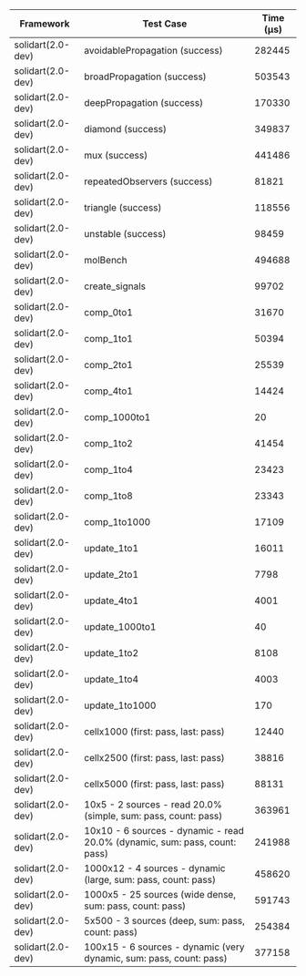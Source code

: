 | Framework | Test Case | Time (μs) |
| --- | --- | --- |
| solidart(2.0-dev) | avoidablePropagation (success) | 282445 |
| solidart(2.0-dev) | broadPropagation (success) | 503543 |
| solidart(2.0-dev) | deepPropagation (success) | 170330 |
| solidart(2.0-dev) | diamond (success) | 349837 |
| solidart(2.0-dev) | mux (success) | 441486 |
| solidart(2.0-dev) | repeatedObservers (success) | 81821 |
| solidart(2.0-dev) | triangle (success) | 118556 |
| solidart(2.0-dev) | unstable (success) | 98459 |
| solidart(2.0-dev) | molBench | 494688 |
| solidart(2.0-dev) | create_signals | 99702 |
| solidart(2.0-dev) | comp_0to1 | 31670 |
| solidart(2.0-dev) | comp_1to1 | 50394 |
| solidart(2.0-dev) | comp_2to1 | 25539 |
| solidart(2.0-dev) | comp_4to1 | 14424 |
| solidart(2.0-dev) | comp_1000to1 | 20 |
| solidart(2.0-dev) | comp_1to2 | 41454 |
| solidart(2.0-dev) | comp_1to4 | 23423 |
| solidart(2.0-dev) | comp_1to8 | 23343 |
| solidart(2.0-dev) | comp_1to1000 | 17109 |
| solidart(2.0-dev) | update_1to1 | 16011 |
| solidart(2.0-dev) | update_2to1 | 7798 |
| solidart(2.0-dev) | update_4to1 | 4001 |
| solidart(2.0-dev) | update_1000to1 | 40 |
| solidart(2.0-dev) | update_1to2 | 8108 |
| solidart(2.0-dev) | update_1to4 | 4003 |
| solidart(2.0-dev) | update_1to1000 | 170 |
| solidart(2.0-dev) | cellx1000 (first: pass, last: pass) | 12440 |
| solidart(2.0-dev) | cellx2500 (first: pass, last: pass) | 38816 |
| solidart(2.0-dev) | cellx5000 (first: pass, last: pass) | 88131 |
| solidart(2.0-dev) | 10x5 - 2 sources - read 20.0% (simple, sum: pass, count: pass) | 363961 |
| solidart(2.0-dev) | 10x10 - 6 sources - dynamic - read 20.0% (dynamic, sum: pass, count: pass) | 241988 |
| solidart(2.0-dev) | 1000x12 - 4 sources - dynamic (large, sum: pass, count: pass) | 458620 |
| solidart(2.0-dev) | 1000x5 - 25 sources (wide dense, sum: pass, count: pass) | 591743 |
| solidart(2.0-dev) | 5x500 - 3 sources (deep, sum: pass, count: pass) | 254384 |
| solidart(2.0-dev) | 100x15 - 6 sources - dynamic (very dynamic, sum: pass, count: pass) | 377158 |
